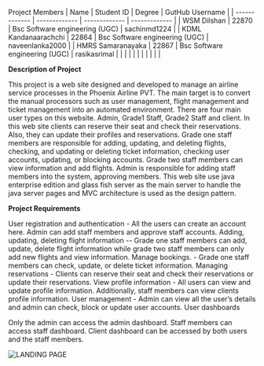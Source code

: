 Project Members
| Name          | Student ID    | Degree        | GutHub Username |
| ------------- | ------------- | ------------- | -------------   |
|   WSM Dilshan            | 22870              |   Bsc Software engineering (UGC)            |         sachinmd1224        |
|         KDML Kandanaarachchi      |      22864         |        Bsc Software engineering (UGC)       |        naveenlanka2000         |
|        HMRS Samaranayaka       |       22867        |         Bsc Software engineering (UGC)      |        rasikasrimal         |
|               |               |               |                 |
|               |               |               |                 |

**Description of Project**

This project is a web site designed and developed to manage an airline service processes in the Phoenix Airline PVT. The main target is to convert the manual processors such as user management, flight management and ticket management into an automated environment. There are four main user types on this website. Admin, Grade1 Staff, Grade2 Staff and client. In this web site clients can reserve their seat and check their reservations. Also, they can update their profiles and reservations. Grade one staff members are responsible for adding, updating, and deleting flights, checking, and updating or deleting ticket information, checking user accounts, updating, or blocking accounts. Grade two staff members can view information and add flights. Admin is responsible for adding staff members into the system, approving members. This web site use java enterprise edition and glass fish server as the main server to handle the java server pages and MVC architecture is used as the design pattern.

**Project Requirements**

User registration and authentication - All the users can create an account here.
Admin can add staff members and approve staff accounts.
Adding, updating, deleting flight information -- Grade one staff members can add, update, delete flight information while grade two staff members can only add new flights and view information.
Manage bookings. - Grade one staff members can check, update, or delete ticket information.
Managing reservations - Clients can reserve their seat and check their reservations or update their reservations.
View profile information - All users can view and update profile information. Additionally, staff members can view clients profile information.
User management - Admin can view all the user’s details and admin can check, block or update user accounts.
User dashboards

Only the admin can access the admin dashboard.
Staff members can access staff dashboard.
Client dashboard can be accessed by both users and the staff members.

![LANDING PAGE](https://myoctocat.com/assets/images/base-octocat.svg)
